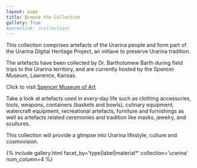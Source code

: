 ```yaml
---
layout: page
title: Browse the Collection
gallery: True
#permalink: /collection/
---
```


This collection comprises artefacts of the Urarina people and form part of the Urarina Digital Heritage Project, an initiave to preserve Urarina tradition.

The artefacts have been collected by Dr. Bartholomew Barth during field trips to the Urarina territory, and are currently hosted by the Spencer Museum, Lawrence, Kansas. 

Click to visit [Spencer Museum of Art](https://www.spencerart.ku.edu/)

Take a look at artefacts used in every-day life such as clothing accessories, tools, weapons, containers (baskets and bowls), culinary equipment, watercraft equipment, recreational artefacts, furniture and furnishings as well as artefacts related ceremonies and tradition like masks, jewelry, and scultures.

This collection will provide a glimpse into Urarina lifestyle, culture and cosmovision.

{% include gallery.html facet_by='type|label|material*' collection='urarina' num_column=4 %}
